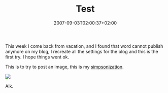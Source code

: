 ﻿---
title: "Test"
description: ""
date: 2007-09-03T02:00:37+02:00
draft: false
tags: [General]
categories: [General]
---
This week I come back from vacation, and I found that word cannot publish anymore on my blog, I recreate all the settings for the blog and this is the first try. I hope things went ok.

This is to try to post an image, this is my [simpsonization](http://simpsonizeme.com/).

![](https://www.codewrecks.com/blog/wp-content/uploads/2007/09/090307-0903-test1.png)

Alk.
